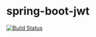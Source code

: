 # spring-boot-jwt

[![Build Status](https://travis-ci.org/alikian/spring-boot-jwt.svg?branch=master)](https://travis-ci.org/alikian/spring-boot-jwt)
